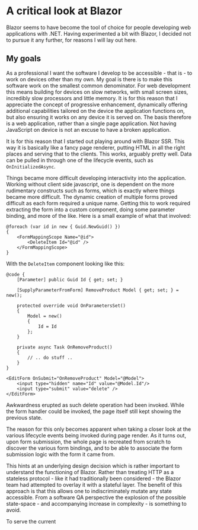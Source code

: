 A critical look at Blazor
================

Blazor seems to have become the tool of choice for people developing web applications with .NET. Having experimented a bit with Blazor, I decided not to pursue it any further, for reasons I will lay out here.

## My goals
As a professional I want the software I develop to be accessible - that is - to work on devices other than my own. My goal is there is to make this software work on the smallest common denominator. For web development this means building for devices on slow networks, with small screen sizes, incredibly slow processors and little memory. It is for this reason that I appreciate the concept of progressive enhancement, dynamically offering additional capabilities tailored on the device the application functions on, but also ensuring it works on any device it is served on. The basis therefore is a web application, rather than a single page application. Not having JavaScript on device is not an excuse to have a broken application.

It is for this reason that I started out playing around with Blazor SSR. This way it is basically like a fancy page renderer, putting HTML in all the right places and serving that to the clients. This works, arguably pretty well. Data can be pulled in through one of the lifecycle events, such as `OnInitializedAsync`.

Things became more difficult developing interactivity into the application. Working without client side javascript, one is dependent on the more rudimentary constructs such as forms, which is exactly where things became more difficult. The dynamic creation of multiple forms proved difficult as each form required a unique name. Getting this to work required extracting the form into a custom component, doing some parameter binding, and more of the like. Here is a small example of what that involved:

```cshtml
@foreach (var id in new { Guid.NewGuid() })
{    
    <FormMappingScope Name="@id">
        <DeleteItem Id="@id" />
    </FormMappingScope>
}
```

With the `DeleteItem` component looking like this:

```cshtml
@code {
    [Parameter] public Guid Id { get; set; }

    [SupplyParameterFromForm] RemoveProduct Model { get; set; } = new();

    protected override void OnParametersSet()
    {
        Model = new()
        {
            Id = Id
        };
    }

    private async Task OnRemoveProduct()
    {
        // .. do stuff ..
    }
}

<EditForm OnSubmit="OnRemoveProduct" Model="@Model">
    <input type="hidden" name="Id" value="@Model.Id"/>
    <input type="submit" value="delete" />
</EditForm>
```

Awkwardness erupted as such delete operation had been invoked. While the form handler could be invoked, the page itself still kept showing the previous state.

The reason for this only becomes apparent when taking a closer look at the various lifecycle events being invoked during page render. As it turns out, upon form submission, the whole page is recreated from scratch to discover the various form bindings, and to be able to associate the form submission logic with the form it came from.

This hints at an underlying design decision which is rather important to understand the functioning of Blazor. Rather than treating HTTP as a stateless protocol - like it had traditionally been considered - the Blazor team had attempted to overlay it with a stateful layer. The benefit of this approach is that this allows one to indiscriminately mutate any state accessible. From a software QA perspective the explosion of the possible state-space - and accompanying increase in complexity - is something to avoid.

To serve the current 